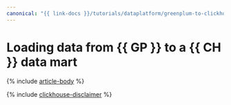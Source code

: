 ```yaml
---
canonical: "{{ link-docs }}/tutorials/dataplatform/greenplum-to-clickhouse"
---
```


# Loading data from {{ GP }} to a {{ CH }} data mart

{% include [article-body](../../_tutorials/dataplatform/greenplum-to-clickhouse.md) %}

{% include [clickhouse-disclaimer](../../_includes/clickhouse-disclaimer.md) %}
